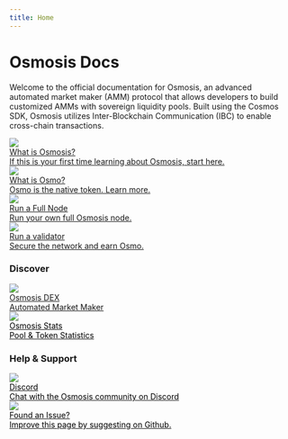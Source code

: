 ```yaml
---
title: Home
---
```


# Osmosis Docs

Welcome to the official documentation for Osmosis, an advanced automated market maker (AMM) protocol that allows developers to build customized AMMs with sovereign liquidity pools. Built using the Cosmos SDK, Osmosis utilizes Inter-Blockchain Communication (IBC) to enable cross-chain transactions.

<div class="cards twoColumn">
  <a href="overview/#what-is-osmosis" class="card">
    <img src="img/osmosis.svg"/>
    <div class="title">
      What is Osmosis?
    </div>
    <div class="text">
      If this is your first time learning about Osmosis, start here.
    </div>
  </a>
  <a href="/overview/osmo.html#osmo" class="card">
    <img src="img/osmosis.svg"/>
    <div class="title">
      What is Osmo?
    </div>
    <div class="text">
      Osmo is the native token. Learn more.
    </div>
  </a>

  <a href="/developing/network/join-mainnet.html#joining-mainnet" class="card">
    <img src="img/osmosis.svg"/>
    <div class="title">
      Run a Full Node
    </div>
    <div class="text">
      Run your own full Osmosis node.
    </div>
  </a>

  <a href="/validators" class="card">
    <img src="img/osmosis.svg"/>
    <div class="title">
      Run a validator
    </div>
    <div class="text">
      Secure the network and earn Osmo.
    </div>
  </a>

</div>

### Discover
<p> </p>
<div class="cards twoColumn">
  <a href="https://app.osmosis.zone/" class="card lg">
    <img src="img/osmo_app.png">
    <div class="title">
     Osmosis DEX 
    </div>
    <div class="text">
      Automated Market Maker
    </div>
  </a>
  <a href="https://info.osmosis.zone/" class="card lg">
    <img src="img/stats_app.png">
    <div class="title" style="color:black;">
      Osmosis Stats
    </div>
    <div class="text" style="color:black;">
     Pool & Token Statistics
    </div>
  </a>
</div>


### Help & Support
<p> </p>
<div class="cards twoColumn pa2">
  <a href="https://discord.gg/x3eRgAWbhw" class="card lg">
    <img src="img/discord.svg">
    <div class="title" style="color:black;">
     Discord
    </div>
    <div class="text" style="color:black;">
      Chat with the Osmosis community on Discord
    </div>
  </a>
  <a href="https://github.com/osmosis-labs/osmosis" class="card lg">
    <img src="img/github.svg">
    <div class="title" style="color:black;">
    Found an Issue? 
    </div>
    <div class="text" style="color:black;">
    Improve this page by suggesting on Github.
    </div>
  </a>
</div>


